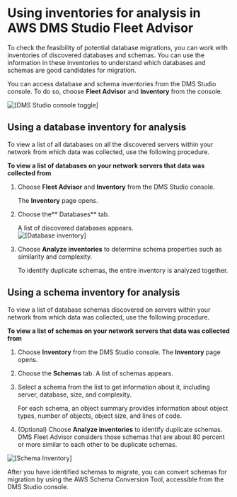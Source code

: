 # Using inventories for analysis in AWS DMS Studio Fleet Advisor<a name="CHAP_DMSStudio.Inventory"></a>

To check the feasibility of potential database migrations, you can work with inventories of discovered databases and schemas\. You can use the information in these inventories to understand which databases and schemas are good candidates for migration\.

You can access database and schema inventories from the DMS Studio console\. To do so, choose **Fleet Advisor** and **Inventory** from the console\.

![\[DMS Studio console toggle\]](http://docs.aws.amazon.com/dms/latest/userguide/images/datarep-dmsstudio-console-2.png)

## Using a database inventory for analysis<a name="CHAP_DMSStudio.Inventory.Database"></a>

To view a list of all databases on all the discovered servers within your network from which data was collected, use the following procedure\.

**To view a list of databases on your network servers that data was collected from**

1. Choose **Fleet Advisor** and **Inventory** from the DMS Studio console\. 

   The **Inventory** page opens\. 

1. Choose the** Databases** tab\. 

   A list of discovered databases appears\.  
![\[Database inventory\]](http://docs.aws.amazon.com/dms/latest/userguide/images/datarep-dmsstudio-inv-db.png)

1. Choose **Analyze inventories** to determine schema properties such as similarity and complexity\. 

   To identify duplicate schemas, the entire inventory is analyzed together\.

## Using a schema inventory for analysis<a name="CHAP_DMSStudio.Inventory.Schema"></a>

To view a list of database schemas discovered on servers within your network from which data was collected, use the following procedure\.

**To view a list of schemas on your network servers that data was collected from**

1. Choose **Inventory** from the DMS Studio console\. The **Inventory** page opens\. 

1. Choose the **Schemas** tab\. A list of schemas appears\. 

1. Select a schema from the list to get information about it, including server, database, size, and complexity\.

   For each schema, an object summary provides information about object types, number of objects, object size, and lines of code\.

1. \(Optional\) Choose **Analyze inventories** to identify duplicate schemas\. DMS Fleet Advisor considers those schemas that are about 80 percent or more similar to each other to be duplicate schemas\.

![\[Schema Inventory\]](http://docs.aws.amazon.com/dms/latest/userguide/images/datarep-dmsstudio-inv-schema.png)

After you have identified schemas to migrate, you can convert schemas for migration by using the AWS Schema Conversion Tool, accessible from the DMS Studio console\. 